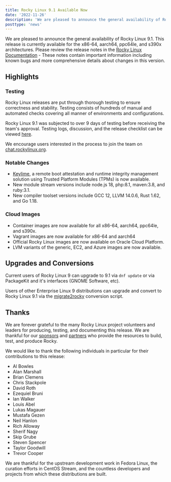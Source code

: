 ```yaml
---
title: Rocky Linux 9.1 Available Now
date: '2022-11-26'
description: 'We are pleased to announce the general availability of Rocky Linux 9.1. Read to learn more!'
posttype: 'news'
---
```


We are pleased to announce the general availability of Rocky Linux 9.1. This release is currently available for the x86-64, aarch64, ppc64le, and s390x architectures. Please review the release notes in the [Rocky Linux Documentation](https://docs.rockylinux.org/release_notes/9_1) - These notes contain important information including known bugs and more comprehensive details about changes in this version.

## Highlights

### Testing

Rocky Linux releases are put through thorough testing to ensure correctness and stability. Testing consists of hundreds of manual and automated checks covering all manner of environments and configurations.

Rocky Linux 9.1 was subjected to over 9 days of testing before receiving the team's approval. Testing logs, discussion, and the release checklist can be viewed [here](https://chat.rockylinux.org/rocky-linux/channels/rocky-release-v91).

We encourage users interested in the process to join the team on [chat.rockylinux.org](https://chat.rockylinux.org/rocky-linux/channels/testing).

### Notable Changes

- [Keylime](https://keylime.dev/), a remote boot attestation and runtime integrity management solution using Trusted Platform Modules (TPMs) is now available.
- New module stream versions include node.js 18, php:8.1, maven:3.8, and ruby:3.1.
- New compiler toolset versions include GCC 12, LLVM 14.0.6, Rust 1.62, and Go 1.18.

### Cloud Images

- Container images are now available for all x86-64, aarch64, ppc64le, and s390x.
- Vagrant images are now available for x86-64 and aarch64
- Official Rocky Linux images are now available on Oracle Cloud Platform.
- LVM variants of the generic, EC2, and Azure images are now available.

## Upgrades and Conversions

Current users of Rocky Linux 9 can upgrade to 9.1 via `dnf update` or via PackageKit and it's interfaces (GNOME Software, etc).

Users of other Enterprise Linux 9 distributions can upgrade and convert to Rocky Linux 9.1 via the [migrate2rocky](https://github.com/rocky-linux/rocky-tools/blob/main/migrate2rocky/migrate2rocky9.sh) conversion script.

## Thanks

We are forever grateful to the many Rocky Linux project volunteers and leaders for producing, testing, and documenting this release. We are thankful for our [sponsors](/sponsors) and [partners](/partners) who provide the resources to build, test, and produce Rocky.

We would like to thank the following individuals in particular for their contributions to this release:

- Al Bowles
- Alan Marshall
- Brian Clemens
- Chris Stackpole
- David Roth
- Ezequiel Bruni
- Ian Walker
- Louis Abel
- Lukas Magauer
- Mustafa Gezen
- Neil Hanlon
- Rich Alloway
- Sherif Nagy
- Skip Grube
- Steven Spencer
- Taylor Goodwill
- Trevor Cooper

We are thankful for the upstream development work in Fedora Linux, the curation efforts in CentOS Stream, and the countless developers and projects from which these distributions are built.
